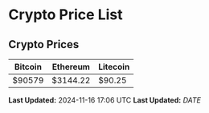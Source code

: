 # Crypto Price List

## Crypto Prices
| Bitcoin | Ethereum | Litecoin |
| ------- | -------- | -------- |
| $90579 | $3144.22 | $90.25 |
**Last Updated:** 2024-11-16 17:06 UTC
**Last Updated:** $DATE$
